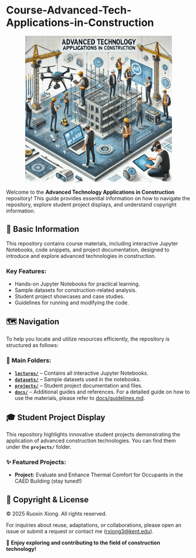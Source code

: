 # Course-Advanced-Tech-Applications-in-Construction

<p align="center">
  <img src="course.webp" alt="Course Icon" width="400" />
</p>

Welcome to the **Advanced Technology Applications in Construction** repository! This guide provides essential information on how to navigate the repository, explore student project displays, and understand copyright information.

## 📖 Basic Information
This repository contains course materials, including interactive Jupyter Notebooks, code snippets, and project documentation, designed to introduce and explore advanced technologies in construction.

### Key Features:
- Hands-on Jupyter Notebooks for practical learning.
- Sample datasets for construction-related analysis.
- Student project showcases and case studies.
- Guidelines for running and modifying the code.

## 🗺️ Navigation
To help you locate and utilize resources efficiently, the repository is structured as follows:

### 🔹 **Main Folders:**
- **[`lectures/`](./lectures)** – Contains all interactive Jupyter Notebooks.
- **[`datasets/`](./datasets)** – Sample datasets used in the notebooks.
- **[`projects/`](./projects)** – Student project documentation and files.
- **[`docs/`](./docs)** – Additional guides and references. For a detailed guide on how to use the materials, please refer to [docs/guidelines.md](docs/guideline.md).


## 🎓 Student Project Display
This repository highlights innovative student projects demonstrating the application of advanced construction technologies. You can find them under the **`projects/`** folder.

### ✨ Featured Projects:
- **Project:** Evaluate and Enhance Thermal Comfort for Occupants in the CAED Building (stay tuned!)

## 📜 Copyright & License

© 2025 Ruoxin Xiong. All rights reserved.

For inquiries about reuse, adaptations, or collaborations, please open an issue or submit a request or contact me (rxiong3@kent.edu).

📢 **Enjoy exploring and contributing to the field of construction technology!**